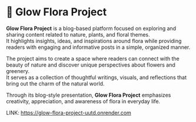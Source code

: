 # 🌸 Glow Flora Project  

**Glow Flora Project** is a blog-based platform focused on exploring and sharing content related to nature, plants, and floral themes.  
It highlights insights, ideas, and inspirations around flora while providing readers with engaging and informative posts in a simple, organized manner.  

The project aims to create a space where readers can connect with the beauty of nature and discover unique perspectives about flowers and greenery.  
It serves as a collection of thoughtful writings, visuals, and reflections that bring out the charm of the natural world.  

Through its blog-style presentation, **Glow Flora Project** emphasizes creativity, appreciation, and awareness of flora in everyday life.

LINK: https://glow-flora-project-uutd.onrender.com
